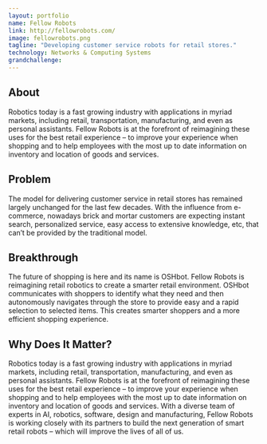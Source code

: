 ```yaml
---
layout: portfolio
name: Fellow Robots
link: http://fellowrobots.com/
image: fellowrobots.png
tagline: "Developing customer service robots for retail stores."
technology: Networks & Computing Systems
grandchallenge: 
---
```

## About

Robotics today is a fast growing industry with applications in myriad markets, including retail, transportation, manufacturing, and even as personal assistants. Fellow Robots is at the forefront of reimagining these uses for the best retail experience – to improve your experience when shopping and to help employees with the most up to date information on inventory and location of goods and services.

## Problem

The model for delivering customer service in retail stores has remained largely unchanged for the last few decades. With the influence from e-commerce, nowadays brick and mortar customers are expecting instant search, personalized service, easy access to extensive knowledge, etc, that can’t be provided by the traditional model.

## Breakthrough

The future of shopping is here and its name is OSHbot. Fellow Robots is reimagining retail robotics to create a smarter retail environment. OSHbot communicates with shoppers to identify what they need and then autonomously navigates through the store to provide easy and a rapid selection to selected items. This creates smarter shoppers and a more efficient shopping experience.

## Why Does It Matter?

Robotics today is a fast growing industry with applications in myriad markets, including retail, transportation, manufacturing, and even as personal assistants. Fellow Robots is at the forefront of reimagining these uses for the best retail experience – to improve your experience when shopping and to help employees with the most up to date information on inventory and location of goods and services. With a diverse team of experts in AI, robotics, software, design and manufacturing, Fellow Robots is working closely with its partners to build the next generation of smart retail robots – which will improve the lives of all of us.